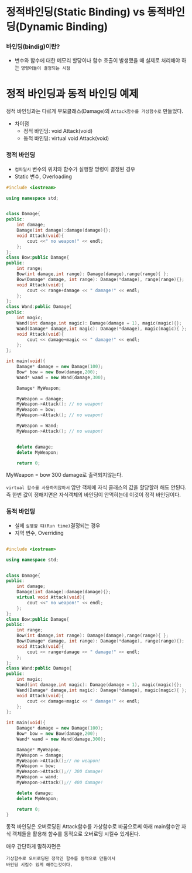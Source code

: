 # 정적바인딩(Static Binding) vs 동적바인딩(Dynamic Binding)
### 바인딩(bindig)이란?
* 변수와 함수에 대한 메모리 할당이나 함수 호출이 발생했을 때 실제로 처리해야
하는 `명령어들이 결정되는 시점`



# 정적 바인딩과 동적 바인딩 예제
정적 바인딩과는 다르게 부모클래스(Damage)의 `Attack함수를 가상함수로` 만들었다.

* 차이점
    * 정적 바인딩: void Attack(void)
    * 동적 바인딩: virtual void Attack(void)
### 정적 바인딩
* `컴파일시` 변수의 위치와 함수가 실행할 명령이 결정된 경우
* Static 변수, Overloading

```c++
#include <iostream>

using namespace std;


class Damage{
public:
    int damage;
    Damage(int damage):damage(damage){};
    void Attack(void){
        cout <<" no weapon!" << endl;
    };
};
class Bow:public Damage{
public:
    int range;
    Bow(int damage,int range): Damage(damage),range(range){ };
    Bow(Damage* damage, int range): Damage(*damage), range(range){};
    void Attack(void){
        cout << range+damage << " damage!" << endl;
    };
};
class Wand:public Damage{
public:
    int magic;
    Wand(int damage,int magic): Damage(damage = 1), magic(magic){};
    Wand(Damage* damage,int magic): Damage(*damage), magic(magic){ };
    void Attack(void){
        cout << damage+magic << " damage!" << endl;
    };
};

int main(void){
    Damage* damage = new Damage(100);
    Bow* bow = new Bow(damage,200); 
    Wand* wand = new Wand(damage,300);

    Damage* MyWeapon;

    MyWeapon = damage;
    MyWeapon->Attack(): // no weapon!
    MyWeapon = bow;
    MyWeapon->Attack(); // no weapon!

    MyWeapon = Wand;
    MyWeapon->Attack(); // no weapon!


    delete damage;
    delete MyWeapon;

    return 0;
```
MyWeapon = bow
300 damage로 출력되지않는다.

`virtual 함수를 사용하지않아서` 암만 객체에 자식 클래스의 값을 할당할려 해도 안된다. 
즉 한번 값이 정해지면은 자식객체의 바인딩이 안먹히는데 이것이 정적 바인딩이다.



### 동적 바인딩
* 실제 `실행할 떄(Run time)`결정되는 경우
* 지역 변수, Overriding

```c++

#include <iostream>

using namespace std;


class Damage{
public:
    int damage;
    Damage(int damage):damage(damage){};
    virtual void Attack(void){
        cout <<" no weapon!" << endl;
    };
};
class Bow:public Damage{
public:
    int range;
    Bow(int damage,int range): Damage(damage),range(range){ };
    Bow(Damage* damage, int range): Damage(*damage), range(range){};
    void Attack(void){
        cout << range+damage << " damage!" << endl;
    };
};
class Wand:public Damage{
public:
    int magic;
    Wand(int damage,int magic): Damage(damage = 1), magic(magic){};
    Wand(Damage* damage,int magic): Damage(*damage), magic(magic){ };
    void Attack(void){
        cout << damage+magic << " damage!" << endl;
    };
};

int main(void){
    Damage* damage = new Damage(100);
    Bow* bow = new Bow(damage,200); 
    Wand* wand = new Wand(damage,300);

    Damage* MyWeapon;
    MyWeapon = damage;
    MyWeapon->Attack();// no weapon!
    MyWeapon = bow;
    MyWeapon->Attack();// 300 damage!
    MyWeapon = wand;
    MyWeapon->Attack();// 400 damage!

    delete damage;
    delete MyWeapon;

    return 0;
}
```
동적 바인딩은 오버로딩된 Attack함수를 가상함수로 바꿈으로써
아래 main함수안 자식 객체들을 활용해 함수를 동적으로 오버로딩 시킬수 있게된다.

매우 간단하게 말하자면은

    가상함수로 오버로딩된 정적인 함수를 동적으로 만들어서
    바인딩 시킬수 있게 해주는것이다.